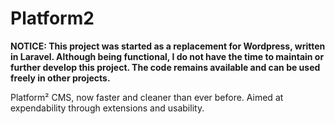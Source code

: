 # Platform2
**NOTICE: This project was started as a replacement for Wordpress, written in Laravel. Although being functional, I do not 
have the time to maintain or further develop this project. The code remains available and can be used freely in other 
projects.**

Platform² CMS, now faster and cleaner than ever before. Aimed at expendability through extensions and usability.

